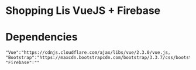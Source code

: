 # Shopping Lis VueJS + Firebase

# Dependencies
    "Vue":"https://cdnjs.cloudflare.com/ajax/libs/vue/2.3.0/vue.js,
    "Bootstrap":"https://maxcdn.bootstrapcdn.com/bootstrap/3.3.7/css/bootstrap.min.css",
    "Firebase":""